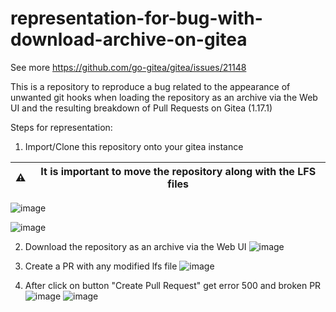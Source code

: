 # representation-for-bug-with-download-archive-on-gitea

See more https://github.com/go-gitea/gitea/issues/21148

This is a repository to reproduce a bug related to the appearance of unwanted git hooks when loading the repository as an archive via the Web UI and the resulting breakdown of Pull Requests on Gitea (1.17.1)

Steps for representation: 
1. Import/Clone this repository onto your gitea instance

|⚠ |It is important to move the repository along with the LFS files|
|---|---|

![image](https://user-images.githubusercontent.com/10897900/189641786-0d5aae07-efd1-4a4b-8ecd-7a2ce92d1403.png)

![image](https://user-images.githubusercontent.com/10897900/198985257-355b4886-6aa6-4bb6-96b3-c70690364661.png)


2. Download the repository as an archive via the Web UI
![image](https://user-images.githubusercontent.com/10897900/189641956-65ab702e-3c60-4324-98e8-ac126aeb7f21.png)

3. Create a PR with any modified lfs file
![image](https://user-images.githubusercontent.com/10897900/189642250-3eeb14e7-f2cd-429d-9cf6-af004e5825e2.png)


4. After click on button "Create Pull Request" get error 500 and broken PR
![image](https://user-images.githubusercontent.com/10897900/189642485-d9a0aaa7-34fd-4544-aeb2-6ccd43e64b95.png)
![image](https://user-images.githubusercontent.com/10897900/189642665-b21d13e2-190e-4254-a2b1-b0adbcefd4c1.png)
